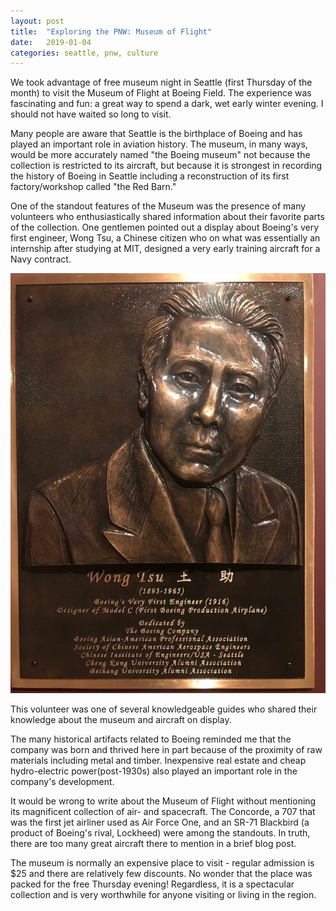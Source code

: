 ```yaml
---
layout: post
title:  "Exploring the PNW: Museum of Flight"
date:   2019-01-04
categories: seattle, pnw, culture
---
```

We took advantage of free museum night in Seattle (first Thursday of the month) to visit the Museum of Flight at Boeing Field. The experience was fascinating and fun: a great way to spend a dark, wet early winter evening. I should not have waited so long to visit.

Many people are aware that Seattle is the birthplace of Boeing and has played an important role in aviation history. The museum, in many ways, would be more accurately named "the Boeing museum" not because the collection is restricted to its aircraft, but because it is strongest in recording the history of Boeing in Seattle including a reconstruction of its first factory/workshop called "the Red Barn."

One of the standout features of the Museum was the presence of many volunteers who enthusiastically shared information about their favorite parts of the collection. One gentlemen pointed out a display about Boeing's very first engineer, Wong Tsu, a Chinese citizen who on what was essentially an internship after studying at MIT, designed a very  early training aircraft for a Navy contract.

![Wong Tsu plaque at Seattle Museum of Flight](/assets/wong-tsu.jpg)

This volunteer was one of several knowledgeable guides who shared their knowledge about the museum and aircraft on display.

The many historical artifacts related to Boeing reminded me that the company was born and thrived here in part because of the proximity of raw materials including metal and timber. Inexpensive real estate and cheap hydro-electric power(post-1930s) also played an important role in the company's development.

It would be wrong to write about the Museum of Flight without mentioning its magnificent collection of air- and spacecraft. The Concorde, a 707 that was the first jet airliner used as Air Force One, and an SR-71 Blackbird (a product of Boeing's rival, Lockheed) were among the standouts. In truth, there are too many great aircraft there to mention in a brief blog post.

The museum is normally an expensive place to visit - regular admission is $25 and there are relatively few discounts. No wonder that the place was packed for the free Thursday evening! Regardless, it is a spectacular collection and is very worthwhile for anyone visiting or living in the region.

